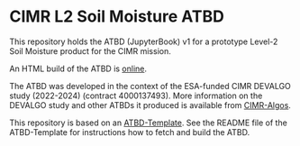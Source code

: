 # CIMR L2 Soil Moisture ATBD

This repository holds the ATBD (JupyterBook) v1 for a prototype Level-2 Soil Moisture product for the CIMR mission.

An HTML build of the ATBD is [online](https://cimr-algos.github.io/SoilMoisture_ATBD_v2/intro.html).

The ATBD was developed in the context of the ESA-funded CIMR DEVALGO study (2022-2024) (contract 4000137493). More information on the DEVALGO study
and other ATBDs it produced is available from [CIMR-Algos](https://github.com/CIMR-Algos).

This repository is based on an [ATBD-Template](https://github.com/CIMR-Algos/ATBD-Template). See the README file of the ATBD-Template for instructions
how to fetch and build the ATBD.
